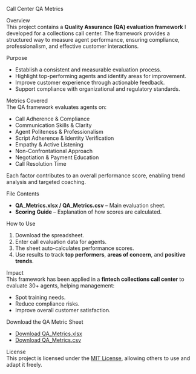Call Center QA Metrics  

Overview  
This project contains a **Quality Assurance (QA) evaluation framework** I developed for a collections call center. The framework provides a structured way to measure agent performance, ensuring compliance, professionalism, and effective customer interactions.  

Purpose  
- Establish a consistent and measurable evaluation process.  
- Highlight top-performing agents and identify areas for improvement.  
- Improve customer experience through actionable feedback.  
- Support compliance with organizational and regulatory standards.  

Metrics Covered  
The QA framework evaluates agents on:  
- Call Adherence & Compliance  
- Communication Skills & Clarity  
- Agent Politeness & Professionalism  
- Script Adherence & Identity Verification  
- Empathy & Active Listening  
- Non-Confrontational Approach  
- Negotiation & Payment Education  
- Call Resolution Time  

Each factor contributes to an overall performance score, enabling trend analysis and targeted coaching.  

File Contents  
- **QA_Metrics.xlsx / QA_Metrics.csv** – Main evaluation sheet.  
- **Scoring Guide** – Explanation of how scores are calculated.  

How to Use  
1. Download the spreadsheet.  
2. Enter call evaluation data for agents.  
3. The sheet auto-calculates performance scores.  
4. Use results to track **top performers**, **areas of concern**, and **positive trends**.  

Impact  
This framework has been applied in a **fintech collections call center** to evaluate 30+ agents, helping management:  
- Spot training needs.  
- Reduce compliance risks.  
- Improve overall customer satisfaction.  

Download the QA Metric Sheet  
- [Download QA_Metrics.xlsx](https://github.com/Raphael-1z/Call-Center-QA-Metrics/raw/main/QA_Metrics.xlsx)  
- [Download QA_Metrics.csv](https://github.com/Raphael-1z/Call-Center-QA-Metrics/raw/main/QA_Metrics.csv)  

License  
This project is licensed under the [MIT License](LICENSE), allowing others to use and adapt it freely.  
